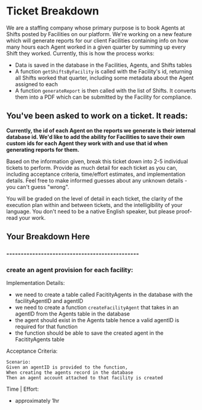 # Ticket Breakdown
We are a staffing company whose primary purpose is to book Agents at Shifts posted by Facilities on our platform. We're working on a new feature which will generate reports for our client Facilities containing info on how many hours each Agent worked in a given quarter by summing up every Shift they worked. Currently, this is how the process works:

- Data is saved in the database in the Facilities, Agents, and Shifts tables
- A function `getShiftsByFacility` is called with the Facility's id, returning all Shifts worked that quarter, including some metadata about the Agent assigned to each
- A function `generateReport` is then called with the list of Shifts. It converts them into a PDF which can be submitted by the Facility for compliance.

## You've been asked to work on a ticket. It reads:

**Currently, the id of each Agent on the reports we generate is their internal database id. We'd like to add the ability for Facilities to save their own custom ids for each Agent they work with and use that id when generating reports for them.**


Based on the information given, break this ticket down into 2-5 individual tickets to perform. Provide as much detail for each ticket as you can, including acceptance criteria, time/effort estimates, and implementation details. Feel free to make informed guesses about any unknown details - you can't guess "wrong".


You will be graded on the level of detail in each ticket, the clarity of the execution plan within and between tickets, and the intelligibility of your language. You don't need to be a native English speaker, but please proof-read your work.

## Your Breakdown Here

### ----------------------------------------------
### create an agent provision for each facility:

Implementation Details:
- we need to create a table called FacitityAgents in the database with the facilityAgentID and agentID
- we need to create a function `createFacilityAgent` that takes in an agentID from the Agents table in the database
- the agent should exist in the Agents table hence a valid agentID is required for that function
- the function should be able to save the created agent in the FacitityAgents table

Acceptance Criteria:
```
Scenario: 
Given an agentID is provided to the function,
When creating the agents record in the database
Then an agent account attached to that facility is created
```
Time | Effort:
- approximately 1hr
